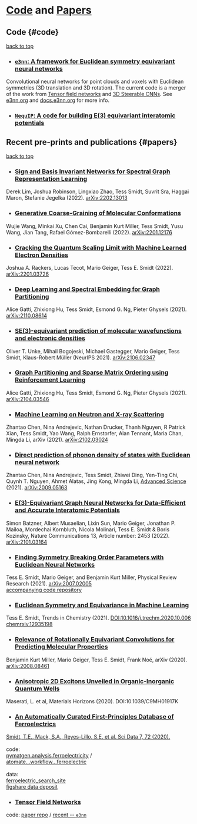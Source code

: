 # [Code](#code) and [Papers](#papers)

## Code {#code} 
[back to top](/code_and_papers)

* ### [`e3nn`: A framework for Euclidean symmetry equivariant neural networks](https://e3nn.org/)
Convolutional neural networks for point clouds and voxels with Euclidean symmetries (3D translation and 3D rotation). The current code is a merger of the work from [Tensor field networks](https://arxiv.org/abs/1802.08219) and [3D Steerable CNNs](https://arxiv.org/abs/1807.02547). See [e3nn.org](https://e3nn.org) and [docs.e3nn.org](https://docs.e3nn.org/en/stable/) for more info.

* ### [`NequIP`: A code for building E(3) equivariant interatomic potentials](https://github.com/mir-group/nequip)

## Recent pre-prints and publications {#papers}
[back to top](/code_and_papers)

* ### [Sign and Basis Invariant Networks for Spectral Graph Representation Learning](https://arxiv.org/abs/2202.13013)
Derek Lim, Joshua Robinson, Lingxiao Zhao, Tess Smidt, Suvrit Sra, Haggai Maron, Stefanie Jegelka (2022). [arXiv:2202.13013](https://arxiv.org/abs/2202.13013)

* ### [Generative Coarse-Graining of Molecular Conformations](https://arxiv.org/abs/2201.12176)
Wujie Wang, Minkai Xu, Chen Cai, Benjamin Kurt Miller, Tess Smidt, Yusu Wang, Jian Tang, Rafael Gómez-Bombarelli (2022). [arXiv:2201.12176](https://arxiv.org/abs/2201.12176)

* ### [Cracking the Quantum Scaling Limit with Machine Learned Electron Densities](https://arxiv.org/abs/2201.03726)
Joshua A. Rackers, Lucas Tecot, Mario Geiger, Tess E. Smidt (2022). [arXiv:2201.03726](https://arxiv.org/abs/2201.03726)

* ### [Deep Learning and Spectral Embedding for Graph Partitioning](https://arxiv.org/abs/2110.08614)
Alice Gatti, Zhixiong Hu, Tess Smidt, Esmond G. Ng, Pieter Ghysels (2021). [arXiv:2110.08614](https://arxiv.org/abs/2110.08614)

* ### [SE(3)-equivariant prediction of molecular wavefunctions and electronic densities](https://proceedings.neurips.cc/paper/2021/hash/78f1893678afbeaa90b1fa01b9cfb860-Abstract.html)
Oliver T. Unke, Mihail Bogojeski, Michael Gastegger, Mario Geiger, Tess Smidt, Klaus-Robert Müller (NeurIPS 2021). [arXiv:2106.02347](https://arxiv.org/abs/2106.02347)

* ### [Graph Partitioning and Sparse Matrix Ordering using Reinforcement Learning](https://arxiv.org/abs/2104.03546)
Alice Gatti, Zhixiong Hu, Tess Smidt, Esmond G. Ng, Pieter Ghysels (2021). [arXiv:2104.03546](https://arxiv.org/abs/2104.03546)

* ### [Machine Learning on Neutron and X-ray Scattering](https://arxiv.org/abs/2102.03024)
Zhantao Chen, Nina Andrejevic, Nathan Drucker, Thanh Nguyen, R Patrick Xian, Tess Smidt, Yao Wang, Ralph Ernstorfer, Alan Tennant, Maria Chan, Mingda Li, arXiv (2021). [arXiv:2102.03024](https://arxiv.org/abs/2102.03024)

* ### [Direct prediction of phonon density of states with Euclidean neural network](https://onlinelibrary.wiley.com/doi/10.1002/advs.202004214)
Zhantao Chen, Nina Andrejevic, Tess Smidt, Zhiwei Ding, Yen-Ting Chi, Quynh T. Nguyen, Ahmet Alatas, Jing Kong, Mingda Li, [Advanced Science](https://onlinelibrary.wiley.com/doi/10.1002/advs.202004214) (2021). [arXiv:2009.05163](https://arxiv.org/abs/2009.05163)

* ### [E(3)-Equivariant Graph Neural Networks for Data-Efficient and Accurate Interatomic Potentials](https://www.nature.com/articles/s41467-022-29939-5)
Simon Batzner, Albert Musaelian, Lixin Sun, Mario Geiger, Jonathan P. Mailoa, Mordechai Kornbluth, Nicola Molinari, Tess E. Smidt & Boris Kozinsky, Nature Communications 13, Article number: 2453 (2022). [arXiv:2101.03164](https://arxiv.org/abs/2101.03164)

* ### [Finding Symmetry Breaking Order Parameters with Euclidean Neural Networks](https://journals.aps.org/prresearch/abstract/10.1103/PhysRevResearch.3.L012002)
Tess E. Smidt, Mario Geiger, and Benjamin Kurt Miller, Physical Review Research (2021). [arXiv:2007.02005](https://arxiv.org/abs/2007.02005)
<br>
[accompanying code repository](https://github.com/blondegeek/e3nn_symm_breaking)

* ### [Euclidean Symmetry and Equivariance in Machine Learning](https://www.sciencedirect.com/science/article/pii/S2589597420302641)
Tess E. Smidt, Trends in Chemistry (2021). [DOI:10.1016/j.trechm.2020.10.006](https://doi.org/10.1016/j.trechm.2020.10.006) [chemrxiv.12935198](https://doi.org/10.26434/chemrxiv.12935198.v1)

* ### [Relevance of Rotationally Equivariant Convolutions for Predicting Molecular Properties](https://arxiv.org/abs/2008.08461)
Benjamin Kurt Miller, Mario Geiger, Tess E. Smidt, Frank Noé, arXiv (2020). [arXiv:2008.08461](https://arxiv.org/abs/2008.08461)

* ### [Anisotropic 2D Excitons Unveiled in Organic-Inorganic Quantum Wells](https://pubs.rsc.org/en/content/articlelanding/2020/mh/c9mh01917k)
Maserati, L. et al, Materials Horizons (2020). DOI:10.1039/C9MH01917K

* ### [An Automatically Curated First-Principles Database of Ferroelectrics](https://doi.org/10.1038/s41597-020-0407-9) 
[Smidt, T.E., Mack, S.A., Reyes-Lillo, S.E. et al. Sci Data 7, 72 (2020).](https://www.nature.com/articles/s41597-020-0407-9#citeas)
<br>
<br>
code:
<br>
[pymatgen.analysis.ferroelectricity](https://github.com/materialsproject/pymatgen/tree/master/pymatgen/analysis/ferroelectricity) /
<br>
[atomate...workflow...ferroelectric](https://github.com/hackingmaterials/atomate/blob/master/atomate/vasp/workflows/base/ferroelectric.py)
<br>
<br>
data:
<br>
[ferroelectric_search_site](https://blondegeek.github.io/ferroelectric_search_site/)
<br>
[figshare data deposit](https://dx.doi.org/10.6084/m9.figshare.6025634)

* ### [Tensor Field Networks](https://arxiv.org/abs/1802.08219) 
code: [paper repo](https://github.com/tensorfieldnetworks/tensorfieldnetworks) / [recent -- `e3nn`](https://github.com/e3nn/e3nn)
